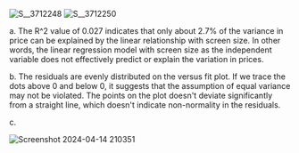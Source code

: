 
![S__3712248](https://github.com/HWTeng-Course/202402-Statistics/assets/139851858/bb32732a-fffb-4440-a6a5-60ba873a3ff9)
![S__3712250](https://github.com/HWTeng-Course/202402-Statistics/assets/139851858/c08fcb03-8cad-44e1-99fd-587f07759a82)

a. The R^2 value of 0.027 indicates that only about 2.7% of the variance in price can be explained by the linear relationship with screen size. In other words, the linear regression model with screen size as the independent variable does not effectively predict or explain the variation in prices.

b. The residuals are evenly distributed on the versus fit plot. If we trace the dots above 0 and below 0, it suggests that the assumption of equal variance may not be violated. The points on the plot doesn't deviate significantly from a straight line, which doesn't indicate non-normality in the residuals. 

c. 

![Screenshot 2024-04-14 210351](https://github.com/HWTeng-Course/202402-Statistics/assets/139851858/8090afc4-1a50-4a25-841c-5069a8d4332e)
